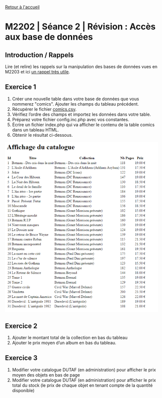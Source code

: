 [Retour à l'accueil](README.md)

# M2202 | Séance 2 | Révision : Accès aux base de données

## Introduction / Rappels

Lire (et relire) les rappels sur la manipulation des bases de données vues en M2203 et ici [un rappel très utile](M2202-rappels-bdd.md).

## Exercice 1

1. Créer une nouvelle table dans votre base de données que vous nommerez "comics". Ajouter les champs du tableau précédent.
2. Récupérer le fichier [comics.csv](m2202/comics.csv).
3. Vérifiez l’ordre des champs et importez les données dans votre table.
4. Préparez votre fichier config.inc.php avec vos constantes.
5. Écrire un fichier index.php qui va afficher le contenu de la table comics dans un tableau HTML.
6. Obtenir le résultat ci-dessous.

![Résultat attendu](m2202/resultat.png)

## Exercice 2

1. Ajouter le montant total de la collection en bas du tableau
2. Ajouter le prix moyen d’un album en bas du tableau.

## Exercice 3

1. Modifier votre catalogue DUTAF (en administration) pour afficher le prix moyen des objets en bas de page
2. Modifier votre catalogue DUTAF (en administration) pour afficher le prix total du stock (le prix de chaque objet en tenant compte de la quantité disponible)
